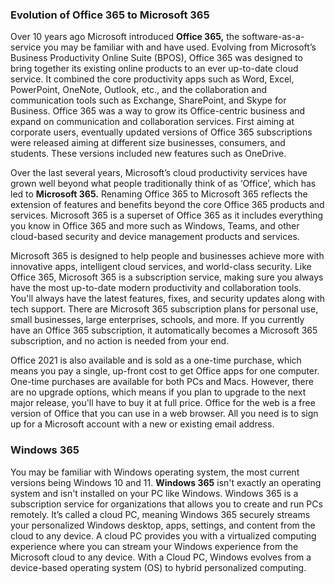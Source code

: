 ### Evolution of Office 365 to Microsoft 365

Over 10 years ago Microsoft introduced **Office 365,** the software-as-a-service you may be familiar with and have used. Evolving from Microsoft’s Business Productivity Online Suite (BPOS), Office 365 was designed to bring together its existing online products to an ever up-to-date cloud service. It combined the core productivity apps such as Word, Excel, PowerPoint, OneNote, Outlook, etc., and the collaboration and communication tools such as Exchange, SharePoint, and Skype for Business. Office 365 was a way to grow its Office-centric business and expand on communication and collaboration services. First aiming at corporate users, eventually updated versions of Office 365 subscriptions were released aiming at different size businesses, consumers, and students. These versions included new features such as OneDrive.

Over the last several years, Microsoft’s cloud productivity services have grown well beyond what people traditionally think of as ‘Office’, which has led to **Microsoft 365.** Renaming Office 365 to Microsoft 365 reflects the extension of features and benefits beyond the core Office 365 products and services. Microsoft 365 is a superset of Office 365 as it includes everything you know in Office 365 and more such as Windows, Teams, and other cloud-based security and device management products and services.

Microsoft 365 is designed to help people and businesses achieve more with innovative apps, intelligent cloud services, and world-class security. Like Office 365, Microsoft 365 is a subscription service, making sure you always have the most up-to-date modern productivity and collaboration tools. You'll always have the latest features, fixes, and security updates along with tech support. There are Microsoft 365 subscription plans for personal use, small businesses, large enterprises, schools, and more. If you currently have an Office 365 subscription, it automatically becomes a Microsoft 365 subscription, and no action is needed from your end.

Office 2021 is also available and is sold as a one-time purchase, which means you pay a single, up-front cost to get Office apps for one computer. One-time purchases are available for both PCs and Macs. However, there are no upgrade options, which means if you plan to upgrade to the next major release, you'll have to buy it at full price. Office for the web is a free version of Office that you can use in a web browser. All you need is to sign up for a Microsoft account with a new or existing email address.

### Windows 365

You may be familiar with Windows operating system, the most current versions being Windows 10 and 11. **Windows 365** isn't exactly an operating system and isn't installed on your PC like Windows. Windows 365 is a subscription service for organizations that allows you to create and run PCs remotely. It’s called a cloud PC, meaning Windows 365 securely streams your personalized Windows desktop, apps, settings, and content from the cloud to any device. A cloud PC provides you with a virtualized computing experience where you can stream your Windows experience from the Microsoft cloud to any device. With a Cloud PC, Windows evolves from a device-based operating system (OS) to hybrid personalized computing.
